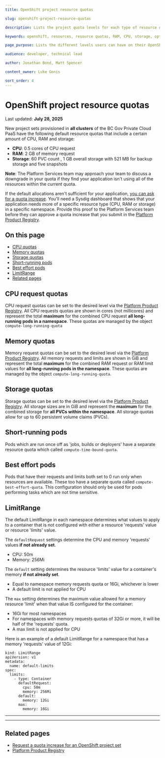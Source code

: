 ```yaml
---
title: OpenShift project resource quotas

slug: openshift-project-resource-quotas

description: Lists the project quota levels for each type of resource on an OpenShift project set.

keywords: openshift, resources, resource quotas, RAM, CPU, storage, optimization, claims, project, quota

page_purpose: Lists the different levels users can have on their OpenShift project sets. The different resources available are CPU, memory, and storage.

audience: developer, technical lead

author: Jonathan Bond, Matt Spencer

content_owner: Luke Gonis

sort_order: 4
---
```

# OpenShift project resource quotas
Last updated: **July 28, 2025**

New project sets provisioned in **all clusters** of the BC Gov Private Cloud PaaS have the following default resource quotas that include a certain amount of CPU, RAM and storage:

- **CPU**: 0.5 cores of CPU request 
- **RAM**: 2 GB of memory request
- **Storage**: 60 PVC count , 1 GB overall storage with 521 MB for backup storage and five snapshots

**Note**: The Platform Services team may approach your team to discuss a downgrade in your quota if they find your application isn't using all of the resources within the current quota.

If the default allocations aren't sufficient for your application, [you can ask for a quota increase](../automation-and-resiliency/request-quota-adjustment-for-openshift-project-set.md). You'll need a Sysdig dashboard that shows that your application needs more of a specific resource type (CPU, RAM or storage) in a specific namespace. Provide this proof to the Platform Services team before they can approve a quota increase that you submit in the [Platform Product Registry](https://registry.developer.gov.bc.ca/login).

## On this page
- [CPU quotas](#cpu-quotas)
- [Memory quotas](#memory-quotas)
- [Storage quotas](#storage-quotas)
- [Short-running pods](#short-running-pods)
- [Best effort pods](#best-effort-pods)
- [LimitRange](#limitrange)
- [Related pages](#related-pages)

## CPU request quotas

CPU request quotas can be set to the desired level via the [Platform Product Registry](https://registry.developer.gov.bc.ca/login).  All CPU requests quotas are shown in cores (not millicores) and represent the total **maximum** for the combined CPU request **all long-running pods in a namespace**. These quotas are managed by the object `compute-long-running-quota`

## Memory quotas

Memory request quotas can be set to the desired level via the [Platform Product Registry](https://registry.developer.gov.bc.ca/login). All memory requests and limits are shown in GiB and represent the total **maximum** for the combined RAM request or RAM limit values for **all long-running pods in the namespace**. These quotas are managed by the object `compute-long-running-quota`. 

## Storage quotas
Storage quotas can be set to the desired level via the [Platform Product Registry](https://registry.developer.gov.bc.ca/login). All storage sizes are in GiB and represent the **maximum** for the combined storage for **all PVCs within the namespace**. All storage quotas allow for up to 60 persistent volume claims (PVCs).

## Short-running pods
Pods which are run once off as 'jobs, builds or deployers' have a separate resource quota which called `compute-time-bound-quota`. 

## Best effort pods
Pods that have their requests and limits both set to 0 run only when resources are available. These too have a separate quota called `compute-best-effort-quota`. This configuration should only be used for pods performing tasks which are not time sensitive. 

## LimitRange
The default LimitRange in each namespace determines what values to apply to a container that is not configured with either a resource 'requests' value or resource 'limits' value.

The `defaultRequest` settings determine the CPU and memory 'requests' values **if not already set**.

* CPU: 50m
* Memory: 256Mi

The `default` setting determines the resource 'limits' value for a container's memory **if not already set**.

* Equal to namespace memory requests quota or 16Gi, whichever is lower
* A default limit is not applied for CPU

The `max` setting determines the maximum value allowed for a memory resource 'limit' when that value IS configured for the container:

* 16Gi for most namespaces
* For namespaces with memory requests quotas of 32Gi or more, it will be half of the 'requests' quota.
* A max limit is not applied for CPU

Here is an example of a default LimitRange for a namespace that has a memory 'requests' value of 12Gi:
```
kind: LimitRange
apiVersion: v1
metadata:
  name: default-limits
spec:
  limits:
    - type: Container
      defaultRequest:
        cpu: 50m
        memory: 256Mi
      default:
        memory: 12Gi
      max:
        memory: 16Gi
```

---
---

## Related pages
* [Request a quota increase for an OpenShift project set](../automation-and-resiliency/request-quota-adjustment-for-openshift-project-set.md)
* [Platform Product Registry](https://registry.developer.gov.bc.ca/)
